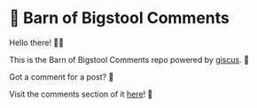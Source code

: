 # 💬 Barn of Bigstool Comments

Hello there! 👋✨

This is the Barn of Bigstool Comments repo powered by [giscus](https://giscus.app/). 💎

Got a comment for a post? 👀

Visit the comments section of it [here](https://barn.bigstool.com/)! 🤗

